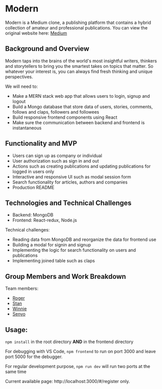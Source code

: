# Modern
Modern is a Medium clone, a publishing platform that contains a hybrid
collection of amateur and professional publications.
You can view the original website here:
[Medium](https://medium.com)


## Background and Overview
Modern taps into the brains of the world's most insightful writers, thinkers
and storytellers to bring you the smartest takes on topics that matter. So 
whatever your interest is, you can always find fresh thinking and unique 
perspectives.

We will need to:

* Make a MERN stack web app that allows users to login, signup and logout
* Build a Mongo database that store data of users, stories, comments, follows and claps, followers and followees
* Build responsive frontend components using React
* Make sure the communication between backend and frontend is instantaneous


## Functionality and MVP

* Users can sign up as company or individual
* User authorization such as sign in and out
* Actions such as creating publications and updating publications for logged in users only
* Interactive and responsive UI such as modal session form
* Search functionality for articles, authors and companies
* Production README


## Technologies and Technical Challenges

* Backend: MongoDB
* Frontend: React-redux, Node.js

Technical challenges:

* Reading data from MongoDB and reorganize the data for frontend use
* Building a modal for signin and signup
* Implementing the logic for search functionality on users and publications
* Implementing joined table such as claps 


## Group Members and Work Breakdown
Team members:

* [Roger](https://github.com/yuichiu416)
* [Stan](https://github.com/stanbond)
* [Winnie](https://github.com/chinweenie)
* [Senyo](https://github.com/sdkag)

## Usage:
`npm install` in the root directory **AND** in the frontend directory

For debugging with VS Code, `npm frontend` to run on port 3000 and leave port 5000 for the debugger.

For regular development purpose, `npm run dev` will run two ports at the same time

Current available page: http://localhost:3000/#/register only.